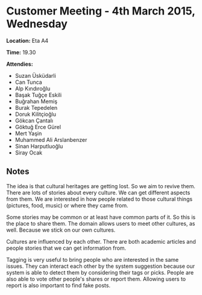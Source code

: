 # Customer Meeting - 4th March 2015, Wednesday #

**Location:** Eta A4

**Time:** 19.30

**Attendies:**

  * Suzan Üsküdarli
  * Can Tunca
  * Alp Kındıroğlu
  * Başak Tuğçe Eskili
  * Buğrahan Memiş
  * Burak Tepedelen
  * Doruk Kilitçioğlu
  * Gökcan Çantalı
  * Göktuğ Erce Gürel
  * Mert Yaşin
  * Muhammed Ali Arslanbenzer
  * Sinan Harputluoğlu
  * Siray Ocak

## Notes ##

The idea is that cultural heritages are getting lost. So we aim to revive them. There are lots of stories about every culture. We can get different aspects from them. We are interested in how people related to those cultural things (pictures, food, music) or where they came from.

Some stories may be common or at least have common parts of it. So this is the place to share them.
The domain allows users to meet other cultures, as well. Because we stick on our own cultures.

Cultures are influenced by each other. There are both academic articles and people stories that we can get information from.

Tagging is very useful to bring people who are interested in the same issues. They can interact each other by the system suggestion because our system is able to detect them by considering their tags or picks. People are also able to vote other people's shares or report them. Allowing users to report is also important to find fake posts.